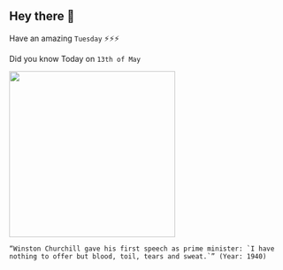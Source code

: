 ## Hey there 👋
Have an amazing `Tuesday` ⚡⚡⚡

Did you know Today on `13th of May`
 
 [<img src="https://api.time.com/wp-content/uploads/2015/05/churchill.jpeg" width="300" />](https://winstonchurchill.org/resources/speeches/1940-the-finest-hour/blood-toil-tears-and-sweat-2/#:~:text=First%20Speech%20as%20Prime%20Minister%20to%20House%20of%20Commons&text=When%20he%20met%20his%20Cabinet,his%20new%20all%2Dparty%20government.) 
 ```
“Winston Churchill gave his first speech as prime minister: `I have nothing to offer but blood, toil, tears and sweat.`” (Year: 1940)
```
